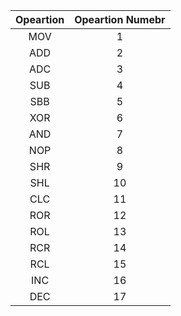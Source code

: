 | Opeartion | Opeartion Numebr |
| :-------: | :--------------: |
|    MOV    |        1         |
|    ADD    |        2         |
|    ADC    |        3         |
|    SUB    |        4         |
|    SBB    |        5         |
|    XOR    |        6         |
|    AND    |        7         |
|    NOP    |        8         |
|    SHR    |        9         |
|    SHL    |        10        |
|    CLC    |        11        |
|    ROR    |        12        |
|    ROL    |        13        |
|    RCR    |        14        |
|    RCL    |        15        |
|    INC    |        16        |
|    DEC    |        17        |

